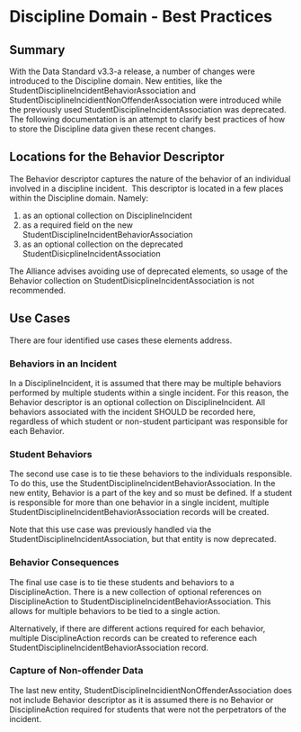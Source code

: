 # Discipline Domain - Best Practices

## Summary

With the Data Standard v3.3-a release, a number of changes were introduced to
the Discipline domain. New entities, like the
StudentDisciplineIncidentBehaviorAssociation and
StudentDisciplineIncidientNonOffenderAssociation were introduced while the
previously used StudentDisciplineIncidentAssociation was deprecated. The
following documentation is an attempt to clarify best practices of how to store
the Discipline data given these recent changes.

## Locations for the Behavior Descriptor

The Behavior descriptor captures the nature of the behavior of an individual
involved in a discipline incident.  This descriptor is located in a few places
within the Discipline domain. Namely:

1. as an optional collection on DisciplineIncident
2. as a required field on the new StudentDisciplineIncidentBehaviorAssociation
3. as an optional collection on the deprecated
    StudentDisicplineIncidentAssociation

The Alliance advises avoiding use of deprecated elements, so usage of the
Behavior collection on StudentDisicplineIncidentAssociation is not recommended.

## Use Cases

There are four identified use cases these elements address.

### Behaviors in an Incident

In a DisciplineIncident, it is assumed that there may be multiple behaviors
performed by multiple students within a single incident. For this reason, the
Behavior descriptor is an optional collection on DisciplineIncident. All
behaviors associated with the incident SHOULD be recorded here, regardless of
which student or non-student participant was responsible for each Behavior.

### Student Behaviors

The second use case is to tie these behaviors to the individuals responsible. To
do this, use the StudentDisciplineIncidentBehaviorAssociation. In the new
entity, Behavior is a part of the key and so must be defined. If a student is
responsible for more than one behavior in a single incident, multiple
StudentDisciplineIncidentBehaviorAssociation records will be created.

Note that this use case was previously handled via the
StudentDisciplineIncidentAssociation, but that entity is now deprecated.

### Behavior Consequences

The final use case is to tie these students and behaviors to a DisciplineAction.
There is a new collection of optional references on DisciplineAction to
StudentDisciplineIncidentBehaviorAssociation. This allows for multiple behaviors
to be tied to a single action.

Alternatively, if there are different actions required for each behavior,
multiple DisciplineAction records can be created to reference each
StudentDisciplineIncidentBehaviorAssociation record.

### Capture of Non-offender Data

The last new entity, StudentDisciplineIncidientNonOffenderAssociation does not
include Behavior descriptor as it is assumed there is no Behavior or
DisciplineAction required for students that were not the perpetrators of the
incident.

